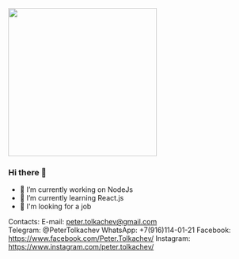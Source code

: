 <img src="https://media.giphy.com/media/eCqFYAVjjDksg/giphy.gif" width="300">

### Hi there 👋

- 🔭 I’m currently working on NodeJs
- 🌱 I’m currently learning React.js
- 👯 I'm looking for a job

Contacts:
E-mail: peter.tolkachev@gmail.com  
Telegram: @PeterTolkachev
WhatsApp: +7(916)114-01-21
Facebook: https://www.facebook.com/Peter.Tolkachev/
Instagram: https://www.instagram.com/peter.tolkachev/


